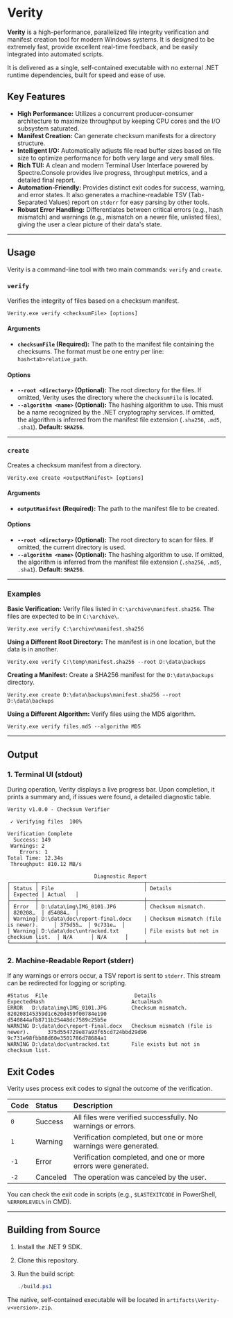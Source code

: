 # Verity

**Verity** is a high-performance, parallelized file integrity verification and manifest creation tool for modern Windows systems. It is designed to be extremely fast, provide excellent real-time feedback, and be easily integrated into automated scripts.

It is delivered as a single, self-contained executable with no external .NET runtime dependencies, built for speed and ease of use.

## Key Features

*   **High Performance:** Utilizes a concurrent producer-consumer architecture to maximize throughput by keeping CPU cores and the I/O subsystem saturated.
*   **Manifest Creation:** Can generate checksum manifests for a directory structure.
*   **Intelligent I/O:** Automatically adjusts file read buffer sizes based on file size to optimize performance for both very large and very small files.
*   **Rich TUI:** A clean and modern Terminal User Interface powered by Spectre.Console provides live progress, throughput metrics, and a detailed final report.
*   **Automation-Friendly:** Provides distinct exit codes for success, warning, and error states. It also generates a machine-readable TSV (Tab-Separated Values) report on `stderr` for easy parsing by other tools.
*   **Robust Error Handling:** Differentiates between critical errors (e.g., hash mismatch) and warnings (e.g., mismatch on a newer file, unlisted files), giving the user a clear picture of their data's state.

---

## Usage

Verity is a command-line tool with two main commands: `verify` and `create`.

### `verify`

Verifies the integrity of files based on a checksum manifest.

```shell
Verity.exe verify <checksumFile> [options]
```

#### Arguments

*   **`checksumFile` (Required):** The path to the manifest file containing the checksums. The format must be one entry per line: `hash<tab>relative_path`.

#### Options

*   **`--root <directory>` (Optional):** The root directory for the files. If omitted, Verity uses the directory where the `checksumFile` is located.
*   **`--algorithm <name>` (Optional):** The hashing algorithm to use. This must be a name recognized by the .NET cryptography services. If omitted, the algorithm is inferred from the manifest file extension (`.sha256`, `.md5`, `.sha1`). **Default: `SHA256`**.

---

### `create`

Creates a checksum manifest from a directory.

```shell
Verity.exe create <outputManifest> [options]
```

#### Arguments

*   **`outputManifest` (Required):** The path to the manifest file to be created.

#### Options

*   **`--root <directory>` (Optional):** The root directory to scan for files. If omitted, the current directory is used.
*   **`--algorithm <name>` (Optional):** The hashing algorithm to use. If omitted, the algorithm is inferred from the manifest file extension (`.sha256`, `.md5`, `.sha1`). **Default: `SHA256`**.

---

### Examples

**Basic Verification:**
Verify files listed in `C:\archive\manifest.sha256`. The files are expected to be in `C:\archive\`.

```shell
Verity.exe verify C:\archive\manifest.sha256
```

**Using a Different Root Directory:**
The manifest is in one location, but the data is in another.

```shell
Verity.exe verify C:\temp\manifest.sha256 --root D:\data\backups
```

**Creating a Manifest:**
Create a SHA256 manifest for the `D:\data\backups` directory.

```shell
Verity.exe create D:\data\backups\manifest.sha256 --root D:\data\backups
```

**Using a Different Algorithm:**
Verify files using the MD5 algorithm.

```shell
Verity.exe verify files.md5 --algorithm MD5
```

---

## Output

### 1. Terminal UI (stdout)

During operation, Verity displays a live progress bar. Upon completion, it prints a summary and, if issues were found, a detailed diagnostic table.

```
Verity v1.0.0 - Checksum Verifier

 ✓ Verifying files  100%

Verification Complete
  Success: 149
 Warnings: 2
    Errors: 1
Total Time: 12.34s
 Throughput: 810.12 MB/s

                            Diagnostic Report
┌────────┬──────────────────────────────────┬────────────────────────────────────────┬──────────┬──────────┐
│ Status │ File                             │ Details                                │ Expected │ Actual   │
├────────┼──────────────────────────────────┼────────────────────────────────────────┼──────────┼──────────┤
│ Error  │ D:\data\img\IMG_0101.JPG         │ Checksum mismatch.                     │ 820208…  │ d54084…  │
│ Warning│ D:\data\doc\report-final.docx    │ Checksum mismatch (file is newer).     │ 375d55…  │ 9c731e…  │
│ Warning│ D:\data\doc\untracked.txt        │ File exists but not in checksum list.  │ N/A      │ N/A      │
└────────┴──────────────────────────────────┴────────────────────────────────────────┴──────────┴──────────┘
```

### 2. Machine-Readable Report (stderr)

If any warnings or errors occur, a TSV report is sent to `stderr`. This stream can be redirected for logging or scripting.

```shell
#Status  File                            Details                                 ExpectedHash                            ActualHash
ERROR   D:\data\img\IMG_0101.JPG        Checksum mismatch.                      820208145359d1c620d459f00784e190        d540844afb8711b25448dc7589c25b5e
WARNING D:\data\doc\report-final.docx   Checksum mismatch (file is newer).      375d554729e87a93f65cd724bbd29d96        9c731e98fbb88d60e3501786d78684a1
WARNING D:\data\doc\untracked.txt       File exists but not in checksum list.
```

## Exit Codes

Verity uses process exit codes to signal the outcome of the verification.

| Code | Status   | Description                                                        |
| :--- | :------- | :----------------------------------------------------------------- |
| `0`  | Success  | All files were verified successfully. No warnings or errors.       |
| `1`  | Warning  | Verification completed, but one or more warnings were generated.   |
| `-1` | Error    | Verification completed, and one or more errors were generated.     |
| `-2` | Canceled | The operation was canceled by the user.                            |

You can check the exit code in scripts (e.g., `$LASTEXITCODE` in PowerShell, `%ERRORLEVEL%` in CMD).

---

## Building from Source

1.  Install the .NET 9 SDK.
2.  Clone this repository.
3.  Run the build script:

    ```powershell
    ./build.ps1
    ```

The native, self-contained executable will be located in `artifacts\Verity-v<version>.zip`.